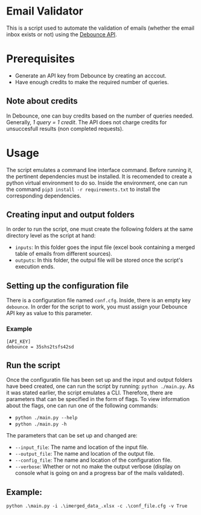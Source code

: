 # Email Validator
This is a script used to automate the validation of emails (whether the email inbox exists or not) using the [Debounce API](https://debounce.io/solutions/api/). 
# Prerequisites
- Generate an API key from Debounce by creating an acccout.
- Have enough credits to make the required number of queries.
## Note about credits
In Debounce, one can buy credits based on the number of queries needed. Generally, *1 query = 1 credit*. The API does not charge credits for unsuccesfull results (non completed requests).

# Usage
The script emulates a command line interface command. Before running it, the pertinent dependencies must be installed. It is recomended to create a python virtual environment to do so.
Inside the environment, one can run the command ```pip3 install -r requirements.txt``` to install the corresponding dependencies.
## Creating input and output folders
In order to run the script, one must create the following folders at the same directory level as the script at hand:
- ```inputs```: In this folder goes the input file (excel book containing a merged table of emails from different sources).
- ```outputs```: In this folder, the outpul file will be stored once the script's execution ends.
## Setting up the configuration file
There is a configuration file named ```conf.cfg```. Inside, there is an empty key ```debounce```. In order for the script to work, you must assign your Debounce API key as value to this parameter.
### Example
```
[API_KEY]
debounce = 35shs2tsfs42sd
```
## Run the script
Once the configuratin file has been set up and the input and output folders have beed created, one can run the script by running:
```python ./main.py```.
As it was stated earlier, the script emulates a CLI. Therefore, there are parameters that can be specified in the form of flags. To view information about the flags, one can run one of the following commands:
- ```python ./main.py --help``` 
- ```python ./main.py -h```

The parameters that can be set up and changed are:
- ```--input_file```: The name and location of the input file.
- ```--output_file```: The name and location of the output file.
- ```--config_file```: The name and location of the configuration file.
- ```--verbose```: Whether or not no make the output verbose (display on console what is going on and a progress bar of the mails validated).

## Example:
```
python .\main.py -i .\imerged_data_.xlsx -c .\conf_file.cfg -v True
```